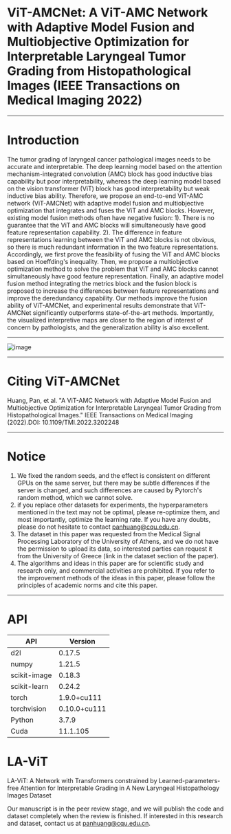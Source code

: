 # ViT-AMCNet: A ViT-AMC Network with Adaptive Model Fusion and Multiobjective Optimization for Interpretable Laryngeal Tumor Grading from Histopathological Images (IEEE Transactions on Medical Imaging 2022)

***
# Introduction
The tumor grading of laryngeal cancer pathological images needs to be accurate and interpretable. The deep learning model based on the attention mechanism-integrated convolution (AMC) block has good inductive bias capability but poor interpretability, whereas the deep learning model based on the vision transformer (ViT) block has good interpretability but weak inductive bias ability. Therefore, we propose an end-to-end ViT-AMC network (ViT-AMCNet) with adaptive model fusion and multiobjective optimization that integrates and fuses the ViT and AMC blocks. However, existing model fusion methods often have negative fusion: 1). There is no guarantee that the ViT and AMC blocks will simultaneously have good feature representation capability. 2). The difference in feature representations learning between the ViT and AMC blocks is not obvious, so there is much redundant information in the two feature representations. Accordingly, we first prove the feasibility of fusing the ViT and AMC blocks based on Hoeffding's inequality. Then, we propose a multiobjective optimization method to solve the problem that ViT and AMC blocks cannot simultaneously have good feature representation. Finally, an adaptive model fusion method integrating the metrics block and the fusion block is proposed to increase the differences between feature representations and improve the deredundancy capability. Our methods improve the fusion ability of ViT-AMCNet, and experimental results demonstrate that ViT-AMCNet significantly outperforms state-of-the-art methods. Importantly, the visualized interpretive maps are closer to the region of interest of concern by pathologists, and the generalization ability is also excellent. 

---
![image](https://raw.githubusercontent.com/Baron-Huang/ViT-AMCNet/main/Img/main.jpg)

---
# Citing ViT-AMCNet
Huang, Pan, et al. "A ViT-AMC Network with Adaptive Model Fusion and Multiobjective Optimization for Interpretable Laryngeal Tumor Grading from Histopathological Images." IEEE Transactions on Medical Imaging (2022).DOI: 10.1109/TMI.2022.3202248

---
# Notice
1. We fixed the random seeds, and the effect is consistent on different GPUs on the same server, but there may be subtle differences if the server is changed, and such differences are caused by Pytorch's random method, which we cannot solve. 
2. if you replace other datasets for experiments, the hyperparameters mentioned in the text may not be optimal, please re-optimize them, and most importantly, optimize the learning rate. If you have any doubts, please do not hesitate to contact panhuang@cqu.edu.cn.
3. The dataset in this paper was requested from the Medical Signal Processing Laboratory of the University of Athens, and we do not have the permission to upload its data, so interested parties can request it from the University of Greece (link in the dataset section of the paper).
4. The algorithms and ideas in this paper are for scientific study and research only, and commercial activities are prohibited. If you refer to the improvement methods of the ideas in this paper, please follow the principles of academic norms and cite this paper.

---
# API
|API|Version|
|--|--|
|d2l|0.17.5|
|numpy|1.21.5|
|scikit-image|0.18.3|
|scikit-learn|0.24.2|
|torch|1.9.0+cu111|
|torchvision|0.10.0+cu111|
|Python|3.7.9|
|Cuda|11.1.105|


# LA-ViT
LA-ViT: A Network with Transformers constrained by Learned-parameters-free Attention for Interpretable Grading in A New Laryngeal Histopathology Images Dataset

Our manuscript is in the peer review stage, and we will publish the code and dataset completely when the review is finished. If interested in this research and dataset, contact us at panhuang@cqu.edu.cn.
